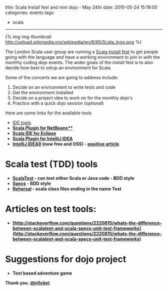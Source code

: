 title: Scala Install fest and mini dojo - May 24th
date: 2010-05-24 15:18:00
categories: events
tags: 
- scala
---

{% img img-thumbnail http://upload.wikimedia.org/wikipedia/en/8/85/Scala_logo.png %}

The London Scala user group are running a [Scala install fest](http://skillsmatter.com/event/java-jee/scala-install-fest-mini-dojo) to get people going with the language and have a working environment to join in with the monthly coding dojo events. The wider goals of the install fest is to also decide how best to setup an environment for Scala. 

<!-- more -->

Some of the concerts we are going to address include:

1) Decide on an environment to write tests and code
2) Get the environment installed
3) Decide on a project idea to work on for the monthly dojo's
4) Practice with a quick dojo session (optional)

Here are some links for the available tools

* [IDE tools](http://www.scala-lang.org/node/91)
* [<b>Scala  Plugin for NetBeans**](http://wiki.netbeans.org/Scala)
* [Scala IDE for  Eclipse](http://www.scala-ide.org/)
* [Scala Plugin for IntelliJ IDEA](http://plugins.intellij.net/plugin/?id=1347)
* [IntelliJ IDEA9](http://www.jetbrains.com/idea/free_java_ide.html) (now free and OSS) - [positive article](http://theyougen.blogspot.com/2010/01/best-scala-ide-intellij-idea.html)

# Scala test (TDD) tools

* [ScalaTest](http://www.scalatest.org/) - can test either Scala or Java code - BDD style
* [Specs](http://code.google.com/p/specs/) - BDD style
* [Rehersal](http://rehersal.sourceforge.net/documentation.shtml) - scala class files ending in the name Test

# Articles on test tools:
* [http://stackoverflow.com/questions/2220815/whats-the-difference-between-scalatest-and-scala-specs-unit-test-frameworks](http://stackoverflow.com/questions/2220815/whats-the-difference-between-scalatest-and-scala-specs-unit-test-frameworks) 

# Suggestions for dojo project

* Text based adventure game

Thank you.
[@jr0cket](https://twitter.com/jr0cket)

